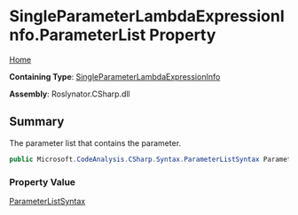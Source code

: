 # SingleParameterLambdaExpressionInfo\.ParameterList Property

[Home](../../../../../README.md)

**Containing Type**: [SingleParameterLambdaExpressionInfo](../README.md)

**Assembly**: Roslynator\.CSharp\.dll

## Summary

The parameter list that contains the parameter\.

```csharp
public Microsoft.CodeAnalysis.CSharp.Syntax.ParameterListSyntax ParameterList { get; }
```

### Property Value

[ParameterListSyntax](https://docs.microsoft.com/en-us/dotnet/api/microsoft.codeanalysis.csharp.syntax.parameterlistsyntax)

